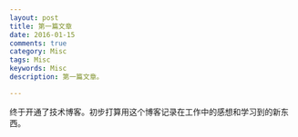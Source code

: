 ```yaml
---
layout: post
title: 第一篇文章
date: 2016-01-15
comments: true
category: Misc
tags: Misc
keywords: Misc
description: 第一篇文章。

---
```


终于开通了技术博客。初步打算用这个博客记录在工作中的感想和学习到的新东西。